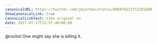 ```yaml
---
canonicalURL: https://twitter.com/jmjordan/status/886978213712281600
ShowCanonicalLink: true
CanonicalLinkText: View original on
date: 2017-07-17T15:57:40+00:00
---
```

@rxchxl One might say she is killing it.